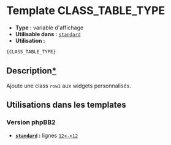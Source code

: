 # Template CLASS_TABLE_TYPE
* __Type :__ variable d'affichage
* __Utilisable dans :__ [`standard`](../tpl/standard.md#readme)
* __Utilisation :__

```html
{CLASS_TABLE_TYPE}
```

## Description[*](https://fa-tvars.appspot.com/var/CLASS_TABLE_TYPE)
Ajoute une class `row1` aux widgets personnalisés.

## Utilisations dans les templates

### Version phpBB2
* __[`standard`](../tpl/standard.md#readme) :__ lignes [`12`](../src/subsilver/standard.tpl#L12)[`<->`](../src/subsilver/standard.tpl#L12-L12)[`12`](../src/subsilver/standard.tpl#L12)

